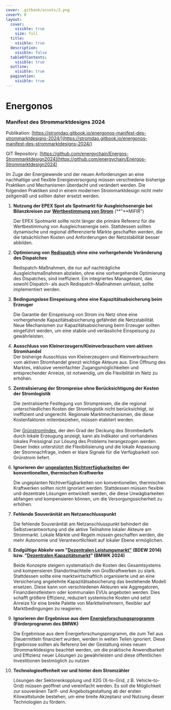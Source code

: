 ```yaml
---
cover: .gitbook/assets/2.png
coverY: 0
layout:
  cover:
    visible: true
    size: full
  title:
    visible: true
  description:
    visible: false
  tableOfContents:
    visible: true
  outline:
    visible: true
  pagination:
    visible: true
---
```


# Energonos

### Manifest des Strommarktdesigns 2024

Publikation: [https://stromdao.gitbook.io/energonos-manifest-des-strommarktdesigns-2024/](https://stromdao.gitbook.io/energonos-manifest-des-strommarktdesigns-2024/)

GIT Repository: [https://github.com/energychain/Energos-Strommarktdesign2024](https://github.com/energychain/Energos-Strommarktdesign2024)

Im Zuge der Energiewende und der neuen Anforderungen an eine nachhaltige und flexible Energieversorgung müssen verschiedene bisherige Praktiken und Mechanismen überdacht und verändert werden. Die folgenden Praktiken sind in einem modernen Strommarktdesign nicht mehr zeitgemäß und sollten daher ersetzt werden.

1.  **Nutzung der EPEX Spot als Spotmarkt für Ausgleichsenergie bei Bilanzkreisen zur** [**Wertbestimmung von Strom**](https://eur-lex.europa.eu/legal-content/de/ALL/?uri=CELEX:32014R0600) (**"**MiFIR")

    Der EPEX Spotmarkt sollte nicht länger die primäre Referenz für die Wertbestimmung von Ausgleichsenergie sein. Stattdessen sollten dynamische und regional differenzierte Märkte geschaffen werden, die die tatsächlichen Kosten und Anforderungen der Netzstabilität besser abbilden.
2.  **Optimierung von** [**Redispatch**](https://www.bundesnetzagentur.de/DE/Fachthemen/ElektrizitaetundGas/Versorgungssicherheit/Netzengpassmanagement/Engpassmanagement/Redispatch/start.html) **ohne eine vorhergehende Veränderung des Dispatches**

    Redispatch-Maßnahmen, die nur auf nachträgliche Ausgleichsmaßnahmen abzielen, ohne eine vorhergehende Optimierung des Dispatches, sind ineffizient. Ein integriertes Management, das sowohl Dispatch- als auch Redispatch-Maßnahmen umfasst, sollte implementiert werden.
3.  **Bedingungslose Einspeisung ohne eine Kapazitätsabsicherung beim Erzeuger**

    Die Garantie der Einspeisung von Strom ins Netz ohne eine vorhergehende Kapazitätsabsicherung gefährdet die Netzstabilität. Neue Mechanismen zur Kapazitätsabsicherung beim Erzeuger sollten eingeführt werden, um eine stabile und verlässliche Einspeisung zu gewährleisten.
4. **Ausschluss von Kleinerzeugern/Kleinverbrauchern vom aktiven Stromhandel**\
   Der bisherige Ausschluss von Kleinerzeugern und Kleinverbrauchern vom aktiven Stromhandel grenzt wichtige Akteure aus. Eine Öffnung des Marktes, inklusive vereinfachter Zugangsmöglichkeiten und entsprechender Anreize, ist notwendig, um die Flexibilität im Netz zu erhöhen.
5.  **Zentralisierung der Strompreise ohne Berücksichtigung der Kosten der Stromlogistik**

    Die zentralisierte Festlegung von Strompreisen, die die regional unterschiedlichen Kosten der Stromlogistik nicht berücksichtigt, ist ineffizient und ungerecht. Regionale Marktmechanismen, die diese Kostenfaktoren miteinbeziehen, müssen etabliert werden.\
    \
    Der [GrünstromIndex](https://gruenstromindex.de/), der den Grad der Deckung des Strombedarfs durch lokale Erzeugung anzeigt, kann als Indikator und vorhandenes lokales Preissignal zur Lösung des Problems herangezogen werden. Dieser Index unterstützt die Flexibilisierung und die lokale Anpassung der Stromnachfrage, indem er klare Signale für die Verfügbarkeit von Grünstrom liefert.
6.  **Ignorieren der** [**ungeplanten Nichtverfügbarkeiten**](https://www.eex-transparency.com/de/erdgas/at/verbrauch/verfuegbarkeit) **der konventionellen, thermischen Kraftwerke**

    Die ungeplanten Nichtverfügbarkeiten von konventionellen, thermischen Kraftwerken sollten nicht ignoriert werden. Stattdessen müssen flexible und dezentrale Lösungen entwickelt werden, die diese Unwägbarkeiten abfangen und kompensieren können, um die Versorgungssicherheit zu erhöhen.
7.  **Fehlende Souveränität am Netzanschlusspunkt**

    Die fehlende Souveränität am Netzanschlusspunkt behindert die Selbstverantwortung und die aktive Teilnahme lokaler Akteure am Strommarkt. Lokale Märkte und Regeln müssen geschaffen werden, die mehr Autonomie und Verantwortlichkeit auf lokaler Ebene ermöglichen.
8.  **Endgültige Abkehr vom "**[**Dezentralen Leistungsmarkt"**](https://www.bdew.de/media/documents/Stn\_20140630\_Ausgestaltung-dezentraler-Leistungsmarkt.pdf) **(BDEW 2014) bzw. "**[**Dezentralen Kapazitätsmarkt**](https://www.bmwk.de/Redaktion/DE/Publikationen/Energie/20240801-strommarktdesign-der-zukunft.pdf?\_\_blob=publicationFile\&v=14\&page=9)**" (BMWK 2024)**

    Beide Konzepte steigern systematisch die Kosten des Gesamtsystems und kompensieren Standortnachteile von Großkraftwerken zu stark. Stattdessen sollte eine marktwirtschaftlich organisierte und an eine Versicherung angelehnte Kapazitätsabsicherung das bestehende Modell ersetzen. Diese kann von verschiedenen Akteuren wie Aggregatoren, Finanzdienstleistern oder kommunalen EVUs angeboten werden. Dies schafft größere Effizienz, reduziert systemische Kosten und setzt Anreize für eine breite Palette von Marktteilnehmern, flexibler auf Marktbedingungen zu reagieren.
9.  **Ignorieren der Ergebnisse aus dem** [**Energieforschungsprogramm**](https://www.energieforschung.de/forschungsmissionen-fuer-die-energiewende/energieforschungsprogramm-des-bmwk) **(Förderprogramm des BMWK)**

    Die Ergebnisse aus dem Energieforschungsprogramm, die zum Teil aus Steuermitteln finanziert wurden, werden in weiten Teilen ignoriert. Diese Ergebnisse sollten als Referenz bei der Gestaltung eines neuen Strommarktdesigns beachtet werden, um die praktische Anwendbarkeit und Effizienz neuer Lösungen zu gewährleisten und diese öffentlichen Investitionen bestmöglich zu nutzen
10. **Technologieoffenheit vor und hinter dem Stromzähler**

    Lösungen der Sektorenkopplung und X2G (X-to-Grid, z.B. Vehicle-to-Grid) müssen geöffnet und vereinfacht werden. Es soll die Möglichkeit zur souveränen Tarif- und Angebotsgestaltung ab der ersten Kilowattstunde bestehen, um eine breite Akzeptanz und Nutzung dieser Technologien zu fördern.
